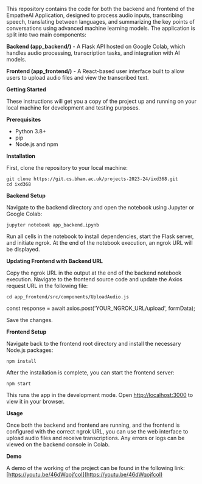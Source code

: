 This repository contains the code for both the backend and frontend of the EmpatheAI Application, designed to process audio inputs, transcribing speech, translating between languages, and summarizing the key points of conversations using advanced machine learning models. The application is split into two main components:

**Backend (app_backend/)** - A Flask API hosted on Google Colab, which handles audio processing, transcription tasks, and integration with AI models.

**Frontend (app_frontend/)** - A React-based user interface built to allow users to upload audio files and view the transcribed text.



**Getting Started**

These instructions will get you a copy of the project up and running on your local machine for development and testing purposes.


**Prerequisites**
- Python 3.8+
- pip
- Node.js and npm


**Installation**

First, clone the repository to your local machine:
```
git clone https://git.cs.bham.ac.uk/projects-2023-24/ixd368.git
cd ixd368
```



**Backend Setup**

Navigate to the backend directory and open the notebook using Jupyter or Google Colab:

`jupyter notebook app_backend.ipynb`

Run all cells in the notebook to install dependencies, start the Flask server, and initiate ngrok. At the end of the notebook execution, an ngrok URL will be displayed.


**Updating Frontend with Backend URL**

Copy the ngrok URL in the output at the end of the backend notebook execution. Navigate to the frontend source code and update the Axios request URL in the following file:

`cd app_frontend/src/components/UploadAudio.js`

const response = await axios.post('YOUR_NGROK_URL/upload', formData);

Save the changes.


**Frontend Setup**

Navigate back to the frontend root directory and install the necessary Node.js packages:

`npm install`

After the installation is complete, you can start the frontend server:

`npm start`

This runs the app in the development mode. Open [http://localhost:3000](http://localhost:3000) to view it in your browser.

**Usage**

Once both the backend and frontend are running, and the frontend is configured with the correct ngrok URL, you can use the web interface to upload audio files and receive transcriptions. Any errors or logs can be viewed on the backend console in Colab.

**Demo**

A demo of the working of the project can be found in the following link: [https://youtu.be/46dWqojfcoI](https://youtu.be/46dWqojfcoI)